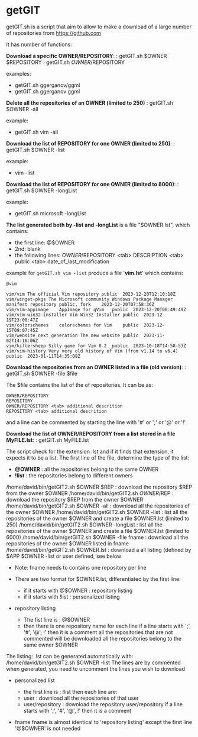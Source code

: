 # getGIT

getGIT.sh is a  script that aim to allow to make a download of a large number of repositories from https://github.com

It has number of functions:

**Download a specific OWNER/REPOSITORY**:
: getGIT.sh $OWNER $REPOSITORY
: getGIT.sh $OWNER/$REPOSITORY

examples:
  - getGIT.sh ggerganov/ggml
  - getGIT.sh ggerganov ggml

**Delete all the repositories of an OWNER (limited to 250)**
: getGIT.sh $OWNER -all

example:
  - getGIT.sh vim -all

**Download the list of REPOSITORY for one OWNER (limited to 250)**:
: getGIT.sh $OWNER -list

example: 
  - vim -list

**Download the list of REPOSITORY for one OWNER (limited to 8000)**:
: getGIT.sh $OWNER -longList

example:
  - getGIT.sh microsoft -longList

**The list generated both by -list and -longList** is a file "$OWNER.lst", which contains:
  - the first line: @$OWNER
  - 2nd: blank
  - the following lines: $OWNER/$REPOSITORY \<tab\> DESCRIPTION \<tab\> public \<tab\> date_of_last_modification

example for `getGIT.sh vim -list` produce a file '**vim.lst**' which contains:
```
@vim

vim/vim	The official Vim repository	public	2023-12-20T12:10:18Z
vim/winget-pkgs	The Microsoft community Windows Package Manager manifest repository	public, fork	2023-12-20T07:58:36Z
vim/vim-appimage	AppImage for gVim	public	2023-12-20T00:49:49Z
vim/vim-win32-installer	Vim Win32 Installer	public	2023-12-19T23:00:47Z
vim/colorschemes	colorschemes for Vim	public	2023-12-15T09:07:45Z
vim/website_next_generation	The new website	public	2023-11-02T14:16:06Z
vim/killersheep	Silly game for Vim 8.2	public	2023-10-18T14:58:53Z
vim/vim-history	Very very old history of Vim (from v1.14 to v6.4)	public	2023-01-11T14:35:08Z
```

**Download the repositories from an OWNER listed in a file (old version)**:
: getGIT.sh $OWNER -file $file

The $file contains the list of the of repositories. It can be as:
```
OWNER/REPOSITORY
REPOSITORY
OWNER/REPOSITORY <tab> additional descrition
REPOSITORY <tab> additional descrition
```

and a line can be commented by starting the line with '#' or ';' or '@' or '!'

**Download the list of OWNER/REPOSITORY from a list stored in a file MyFILE.lst**:
: getGIT.sh MyFILE.lst

The script check for the extension .lst and if it finds that extension, it expects it to be a list.
The first line of the file, determine the type of the list:
  - **@OWNER** : all the repositories belong to the same OWNER
  - **!list** : the repositories belong to different owners





 
  /home/david/bin/getGIT2.sh $OWNER $REP        : download the repository $REP from the owner $OWNER
  /home/david/bin/getGIT2.sh $OWNER/$REP        : download the repository $REP from the owner $OWNER
  /home/david/bin/getGIT2.sh $OWNER -all         : download all the repositories of the owner $OWNER
  /home/david/bin/getGIT2.sh $OWNER -list        : list all the repositories of the owner $OWNER and create a file $OWNER.lst (limited to 250)
  /home/david/bin/getGIT2.sh $OWNER -longList    : list all the repositories of the owner $OWNER and create a file $OWNER.lst (limited to 6000)
  /home/david/bin/getGIT2.sh $OWNER -file fname  : download all the repositories of the owner $OWNER listed in fname
  /home/david/bin/getGIT2.sh $OWNER.lst          : download a all listing (defined by  $APP $OWNER -list  or user defined, see below

* Note: fname needs to contains one repository per line
* There are two format for $OWNER.lst, differentiated by the first line:
	 - if it starts with @$OWNER : repository listing
	 - if it starts with !list : personalized listing

* repository listing
	 - The fist line is : @$OWNER
	 - then there is one repository name for each line
if a line starts with ';', '#', '@', !' then it is a comment
all the repositories that are not commented will be downloaded
all the repositories belong to the same owner $OWNER

The listing: .lst can be generated automatically with:
	 /home/david/bin/getGIT2.sh $OWNER -list
The lines are by commented when generated, you need to uncomment the lines you wish to download

* personalized list
	 - the first line is : !list
then each line are:
	 - user : download all the repositories of that user
	 - user/repository : download the repository user/repository
if a line starts with ';', '#', '@', !' then it is a comment

* fname
fname is almost identical to 'repository listing' except the first line '@$OWNER' is not needed
